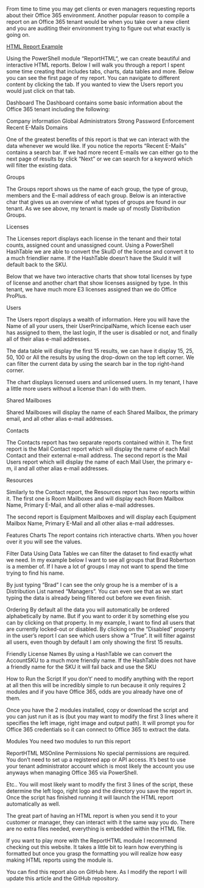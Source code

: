 From time to time you may get clients or even managers requesting reports about their Office 365 environment. Another popular reason to compile a report on an Office 365 tenant would be when you take over a new client and you are auditing their environment trying to figure out what exactly is going on.

[HTML Report Example](http://thelazyadministrator.com/wp-content/uploads/2018/06/22-6-2018-O365TenantReport.html)

Using the PowerShell module “ReportHTML“, we can create beautiful and interactive HTML reports. Below I will walk you through a report I spent some time creating that includes tabs, charts, data tables and more.  Below you can see the first page of my report. You can navigate to different content by clicking the tab. If you wanted to view the Users report you would just click on that tab.

Dashboard
The Dashboard contains some basic information about the Office 365 tenant including the following:

Company information
Global Administrators
Strong Password Enforcement
Recent E-Mails
Domains


One of the greatest benefits of this report is that we can interact with the data whenever we would like. If you notice the reports “Recent E-Mails” contains a search bar. If we had more recent E-mails we can either go to the next page of results by click “Next” or we can search for a keyword which will filter the existing data.

Groups


The Groups report shows us the name of each group, the type of group, members and the E-mail address of each group. Below is an interactive char that gives us an overview of what types of groups are found in our tenant. As we see above, my tenant is made up of mostly Distribution Groups.

Licenses


The Licenses report displays each license in the tenant and their total counts, assigned count and unassigned count. Using a PowerShell HashTable we are able to convert the SkuID of the license and convert it to a much friendlier name. If the HashTable doesn’t have the SkuId it will default back to the SKU.

Below that we have two interactive charts that show total licenses by type of license and another chart that show licenses assigned by type. In this tenant, we have much more E3 licenses assigned than we do Office ProPlus.

Users


The Users report displays a wealth of information. Here you will have the Name of all your users, their UserPrincipalName, which license each user has assigned to them, the last login, If the user is disabled or not, and finally all of their alias e-mail addresses.

The data table will display the first 15 results, we can have it display 15, 25, 50, 100 or All the results by using the drop-down on the top left corner. We can filter the current data by using the search bar in the top right-hand corner.

The chart displays licensed users and unlicensed users. In my tenant, I have a little more users without a license than I do with them.

Shared Mailboxes


Shared Mailboxes will display the name of each Shared Mailbox, the primary email, and all other alias e-mail addresses.

Contacts


The Contacts report has two separate reports contained within it. The first report is the Mail Contact report which will display the name of each Mail Contact and their external e-mail address. The second report is the Mail Users report which will display the name of each Mail User, the primary e-m, il and all other alias e-mail addresses.

Resources


Similarly to the Contact report, the Resources report has two reports within it. The first one is Room Mailboxes and will display each Room Mailbox Name, Primary E-Mail, and all other alias e-mail addresses.

The second report is Equipment Mailboxes and will display each Equipment Mailbox Name, Primary E-Mail and all other alias e-mail addresses.

Features
Charts
The report contains rich interactive charts. When you hover over it you will see the values.



Filter Data
Using Data Tables we can filter the dataset to find exactly what we need. In my example below I want to see all groups that Brad Robertson is a member of. If I have a lot of groups I may not want to spend the time trying to find his name.



By just typing “Brad” I can see the only group he is a member of is a Distribution List named “Managers”. You can even see that as we start typing the data is already being filtered out before we even finish.

Ordering
By default all the data you will automatically be ordered alphabetically by name. But if you want to order it by something else you can by clicking on that property. In my example, I want to find all users that are currently locked-out or disabled. By clicking on the “Disabled” property in the user’s report I can see which users show a “True”. It will filter against all users, even though by default I am only showing the first 15 results.



Friendly License Names
By using a HashTable we can convert the AccountSKU to a much more friendly name. If the HashTable does not have a friendly name for the SKU it will fail back and use the SKU



How to Run the Script
If you don’t’ need to modify anything with the report at all then this will be incredibly simple to run because it only requires 2 modules and if you have Office 365, odds are you already have one of them.

Once you have the 2 modules installed, copy or download the script and you can just run it as is (but you may want to modify the first 3 lines where it specifies the left image, right image and output path). It will prompt you for Office 365 credentials so it can connect to Office 365 to extract the data.

Modules
You need two modules to run this report

ReportHTML
MSOnline
Permissions
No special permissions are required. You don’t need to set up a registered app or API access. It’s best to use your tenant administrator account which is most likely the account you use anyways when managing Office 365 via PowerShell.

Etc..
You will most likely want to modify the first 3 lines of the script, these determine the left logo, right logo and the directory you save the report in. Once the script has finished running it will launch the HTML report automatically as well.



The great part of having an HTML report is when you send it to your customer or manager, they can interact with it the same way you do. There are no extra files needed, everything is embedded within the HTML file.

If you want to play more with the ReportHTML module I recommend checking out this website. It takes a little bit to learn how everything is formatted but once you grasp the formatting you will realize how easy making HTML reports using the module is.

You can find this report also on GitHub here. As I modify the report I will update this article and the GitHub repository.
